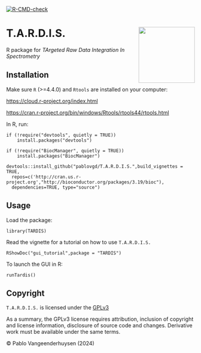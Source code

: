<!-- badges: start -->
[![R-CMD-check](https://github.com/pablovgd/T.A.R.D.I.S./actions/workflows/R-CMD-check.yaml/badge.svg)](https://github.com/pablovgd/T.A.R.D.I.S./actions/workflows/R-CMD-check.yaml)
<!-- badges: end -->

# T.A.R.D.I.S. <img src="https://github.com/pablovgd/T.A.R.D.I.S./blob/main/www/tardis.png" width="150" height="150" align = right />        

R package for *TArgeted Raw Data Integration In Spectrometry*

## Installation
Make sure `R` (>=4.4.0) and `Rtools` are installed on your computer:

https://cloud.r-project.org/index.html

https://cran.r-project.org/bin/windows/Rtools/rtools44/rtools.html

In R, run:

```
if (!require("devtools", quietly = TRUE))
    install.packages("devtools")

if (!require("BiocManager", quietly = TRUE))
    install.packages("BiocManager")

devtools::install_github("pablovgd/T.A.R.D.I.S.",build_vignettes = TRUE,
  repos=c('http://cran.us.r-project.org',"http://bioconductor.org/packages/3.19/bioc"),
  dependencies=TRUE, type="source")

```

## Usage

Load the package:

```
library(TARDIS)

```


Read the vignette for a tutorial on how to use `T.A.R.D.I.S.`

```
RShowDoc("gui_tutorial",package = "TARDIS")

```

To launch the GUI in R:

```
runTardis()

```

## Copyright

`T.A.R.D.I.S.` is licensed under the [GPLv3](http://choosealicense.com/licenses/gpl-3.0/)

As a summary, the GPLv3 license requires attribution, inclusion of copyright and license information, disclosure of source code and changes. Derivative work must be available under the same terms.

© Pablo Vangeenderhuysen (2024)
